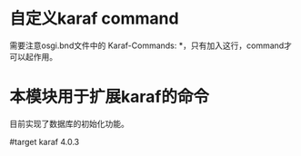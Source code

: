 # 自定义karaf command
需要注意osgi.bnd文件中的 Karaf-Commands: *，只有加入这行，command才可以起作用。

# 本模块用于扩展karaf的命令
目前实现了数据库的初始化功能。

#target karaf 4.0.3